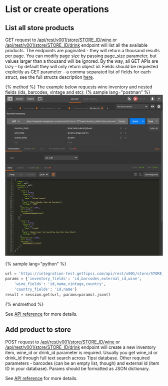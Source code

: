 # List or create operations

## List all store products

GET request to [/api/rest/v001/store/STORE_ID/wine
](/endpoints.md#list-wine-inventory
) or [/api/rest/v001/store/STORE_ID/drink](/endpoints.md#list-drink-inventory
) endpoint will list all the available products. The endpoints are paginated - they will return a thousand results per page. You can modify page size by passing page_size parameter, but values larger than a thousand will be ignored.
By the way, all GET APIs are lazy - by default they will only return object id. Fields should be requested explicitly as GET parameter - a comma separated list of fields for each struct, see the full structs description [here](/struts.md).

{% method %}
The example below requests wine inventory and nested fields (ids, barcodes, vintage and etc):
{% sample lang="postman" %}
![](/assets/list-wine-inventory.png)

{% sample lang="python" %}
```python
url = 'https://integration-test.gettipsi.com/api/rest/v001/store/STORE_ID/wine'
params = {'inventory_fields': 'id,barcodes,external_id,wine',
    'wine_fields': 'id,name,vintage,country',
    'country_fields': 'id,name'}
result = session.get(url, params=params).json()
```
{% endmethod %}


See [API reference](/endpoints.md#list-wine-inventory) for more details.

## Add product to store
POST request to [/api/rest/v001/store/STORE_ID/wine
](/endpoints.md#list-wine-inventory
) or [/api/rest/v001/store/STORE_ID/drink](/endpoints.md#list-drink-inventory
) endpoint will create a new inventory item, wine_id or drink_id parameter is required. Usually you get wine_id or drink_id through full text search across Tipsi database. Other required parameters - barcodes (can be an empty list, though) and external id (item ID in your database). Params should be formatted as JSON dictionary.

See [API reference](/endpoints.md#create-wine-inventory) for more details.


